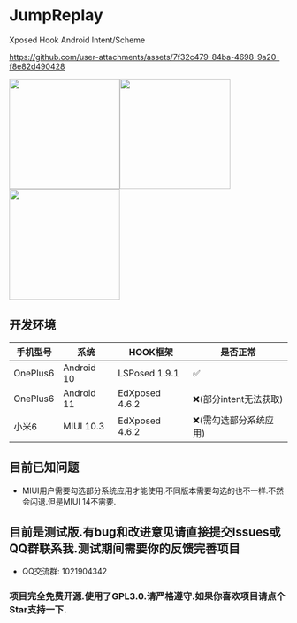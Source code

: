 # JumpReplay

Xposed Hook Android Intent/Scheme

https://github.com/user-attachments/assets/7f32c479-84ba-4698-9a20-f8e82d490428

<img src="https://github.com/user-attachments/assets/cc1c2e44-f5b4-4826-a957-72e727990bc4" width="200"/><img src="https://github.com/user-attachments/assets/72534255-31a9-417d-b030-817cefbf93c2" width="200"/><img src="https://github.com/user-attachments/assets/f4a6f979-22dd-4894-b9d5-f88091f00431" width="200"/>

## 开发环境

| 手机型号     | 系统         | HOOK框架         | 是否正常            |
|----------|------------|----------------|-----------------|
| OnePlus6 | Android 10 | LSPosed 1.9.1  | ✅               |
| OnePlus6 | Android 11 | EdXposed 4.6.2 | ❌(部分intent无法获取) |
| 小米6      | MIUI 10.3  | EdXposed 4.6.2 | ❌(需勾选部分系统应用)    |


## 目前已知问题

- MIUI用户需要勾选部分系统应用才能使用.不同版本需要勾选的也不一样.不然会闪退.但是MIUI 14不需要.

## 目前是测试版.有bug和改进意见请直接提交Issues或QQ群联系我.测试期间需要你的反馈完善项目

- QQ交流群: 1021904342

### 项目完全免费开源.使用了GPL3.0.请严格遵守.如果你喜欢项目请点个Star支持一下.
